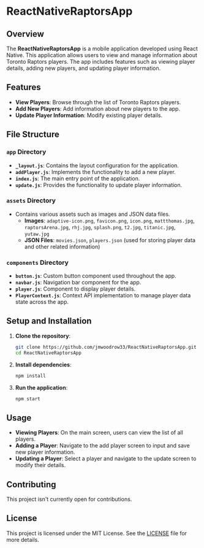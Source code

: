 # ReactNativeRaptorsApp

## Overview

The **ReactNativeRaptorsApp** is a mobile application developed using React Native. This application allows users to view and manage information about Toronto Raptors players. The app includes features such as viewing player details, adding new players, and updating player information.

## Features

- **View Players**: Browse through the list of Toronto Raptors players.
- **Add New Players**: Add information about new players to the app.
- **Update Player Information**: Modify existing player details.

## File Structure

### `app` Directory

- **`_layout.js`**: Contains the layout configuration for the application.
- **`addPlayer.js`**: Implements the functionality to add a new player.
- **`index.js`**: The main entry point of the application.
- **`update.js`**: Provides the functionality to update player information.

### `assets` Directory

- Contains various assets such as images and JSON data files.
  - **Images**: `adaptive-icon.png`, `favicon.png`, `icon.png`, `mattthomas.jpg`, `raptorsArena.jpg`, `rhj.jpg`, `splash.png`, `t2.jpg`, `titanic.jpg`, `yutaw.jpg`
  - **JSON Files**: `movies.json`, `players.json` (used for storing player data and other related information)

### `components` Directory

- **`button.js`**: Custom button component used throughout the app.
- **`navbar.js`**: Navigation bar component for the app.
- **`player.js`**: Component to display player details.
- **`PlayerContext.js`**: Context API implementation to manage player data state across the app.

## Setup and Installation

1. **Clone the repository**:
    ```bash
    git clone https://github.com/jmwoodrow33/ReactNativeRaptorsApp.git
    cd ReactNativeRaptorsApp
    ```

2. **Install dependencies**:
    ```bash
    npm install
    ```

3. **Run the application**:
    ```bash
    npm start
    ```

## Usage

- **Viewing Players**: On the main screen, users can view the list of all players.
- **Adding a Player**: Navigate to the add player screen to input and save new player information.
- **Updating a Player**: Select a player and navigate to the update screen to modify their details.

## Contributing

This project isn't currently open for contributions.

## License

This project is licensed under the MIT License. See the [LICENSE](LICENSE) file for more details.

